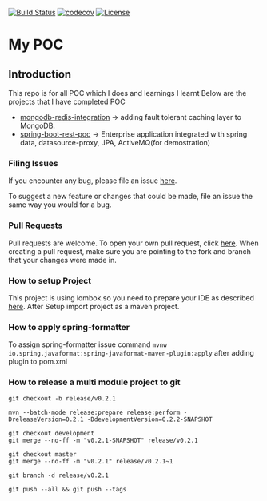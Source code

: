 [![Build Status](https://travis-ci.org/rajadilipkolli/POC.svg?branch=master)](https://travis-ci.org/rajadilipkolli/POC)
[![codecov](https://codecov.io/gh/rajadilipkolli/POC/branch/master/graph/badge.svg)](https://codecov.io/gh/rajadilipkolli/POC)
[![License](https://img.shields.io/:license-apache-blue.svg?style=flat-square) ](https://github.com/rajadilipkolli/POC/blob/master/LICENSE)

# My POC

## Introduction
This repo is for all POC which I does and learnings I learnt
Below are the projects that I have completed POC
- [mongodb-redis-integration](mongodb-redis-integration/README.md) -> adding fault tolerant caching layer to MongoDB.
- [spring-boot-rest-poc](spring-boot-rest/README.md) -> Enterprise application integrated with spring data, datasource-proxy, JPA, ActiveMQ(for demostration)

### Filing Issues

If you encounter any bug, please file an issue [here](https://github.com/rajadilipkolli/POC/issues/new).

To suggest a new feature or changes that could be made, file an issue the same way you would for a bug.

### Pull Requests

Pull requests are welcome. To open your own pull request, click [here](https://github.com/rajadilipkolli/POC/compare). When creating a pull request, make sure you are pointing to the fork and branch that your changes were made in.

### How to setup Project

This project is using lombok so you need to prepare your IDE as described [here](http://www.vogella.com/tutorials/Lombok/article.html).
After Setup import project as a maven project.

### How to apply spring-formatter

To assign spring-formatter issue command `mvnw io.spring.javaformat:spring-javaformat-maven-plugin:apply` after adding plugin to pom.xml

### How to release a multi module project to git 

```
git checkout -b release/v0.2.1

mvn --batch-mode release:prepare release:perform -DreleaseVersion=0.2.1 -DdevelopmentVersion=0.2.2-SNAPSHOT

git checkout development
git merge --no-ff -m "v0.2.1-SNAPSHOT" release/v0.2.1

git checkout master
git merge --no-ff -m "v0.2.1" release/v0.2.1~1

git branch -d release/v0.2.1

git push --all && git push --tags
```
